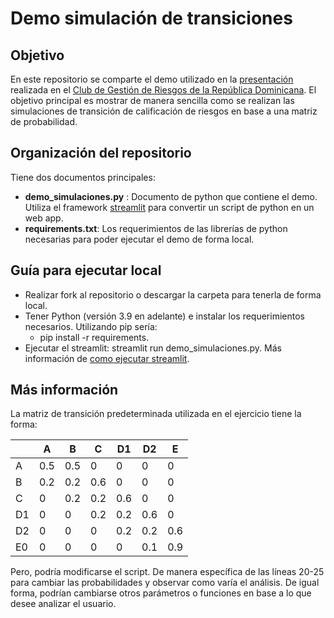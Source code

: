 # Demo simulación de transiciones

## Objetivo
En este repositorio se comparte el demo utilizado en la [presentación](https://www.youtube.com/watch?v=cSCZq9XgS_Y&t=1180s) realizada en el [Club de Gestión de Riesgos de la República Dominicana](https://gestionderiesgo.org/). El objetivo principal es mostrar de manera sencilla como se realizan las simulaciones de transición de calificación de riesgos en base a una matriz de probabilidad. 

## Organización del repositorio
Tiene dos documentos principales:
  - **demo_simulaciones.py** : Documento de python que contiene el demo. Utiliza el framework [streamlit](https://streamlit.io/) para convertir un script de python en un web app.
  - **requirements.txt**: Los requerimientos de las librerías de python necesarias para poder ejecutar el demo de forma local.

## Guía para ejecutar local

- Realizar fork al repositorio o descargar la carpeta para tenerla de forma local. 
- Tener Python (versión 3.9 en adelante) e instalar los requerimientos necesarios. Utilizando pip sería:
  - pip install -r requirements.
- Ejecutar el streamlit: streamlit run demo_simulaciones.py. Más información de [como ejecutar streamlit](https://docs.streamlit.io/knowledge-base/using-streamlit/how-do-i-run-my-streamlit-script).

## Más información

La matriz de transición predeterminada utilizada en el ejercicio tiene la forma:


|    | A   | B   | C   | D1  | D2  | E   |
|----|-----|-----|-----|-----|-----|-----|
| A  | 0.5 | 0.5 | 0   | 0   | 0   | 0   |
| B  | 0.2 | 0.2 | 0.6 | 0   | 0   | 0   |
| C  | 0   | 0.2 | 0.2 | 0.6 | 0   | 0   |
| D1 | 0   | 0   | 0.2 | 0.2 | 0.6 | 0   |
| D2 | 0   | 0   | 0   | 0.2 | 0.2 | 0.6 |
| E0 | 0   | 0   | 0   | 0   | 0.1 | 0.9 |

Pero, podría modificarse el script. De manera específica de las líneas 20-25 para cambiar las probabilidades y observar como varía el análisis. De igual forma, podrían cambiarse otros parámetros o funciones en base a lo que desee analizar el usuario.
